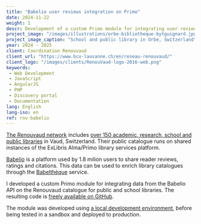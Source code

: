 ```yaml
---
title: "Babelio user reviews integration on Primo"
date: 2024-11-22
weight: 1
descr: Development of a custom Primo module for integrating user reviews from the Babelio platform for a public library network.
project_image: "/images/illustrations/orbe-bibliotheque-bytguignard.jpg"
project_image_caption: "School and public library in Orbe, Switzerland"
year: 2024 - 2025
client: Coordination Renouvaud
client_url: "https://www.bcu-lausanne.ch/en/reseau-renouvaud/"
client_logo: "/images/clients/RenouVaud-logo-2016-web.png"
keywords: 
 - Web Development
 - JavaScript
 - AngularJS
 - PHP
 - Discovery portal
 - Documentation
lang: English
lang-iso: en
ref: rnv-babelio
---
```


[The Renouvaud network](https://www.bcu-lausanne.ch/en/reseau-renouvaud/) includes 
[over 150 academic, research, school and public libraries](https://map.renouvaud.ch/) in Vaud, Switzerland. Their public catalogue
runs on shared instances of the ExLibris Alma/Primo library services platform.

[Babelio](https://www.babelio.com/) is a platform used by 1.8 milion users to share reader reviews, ratings and citations.
This data can be used to enrich library catalogues through the [Babelthèque](https://www.babelio.com/article/2065/babeltheque)
service.

I developed a custom Primo module for integrating data from the Babelio API on the Renouvaud catalogue for public and school libraries.
The resulting code is [freely available on GitHub](https://github.com/timtomch/rnv-babelio-primo).

The module was developed using [a local development environment](https://github.com/ExLibrisGroup/primo-explore-devenv),
before being tested in a sandbox and deployed to production.